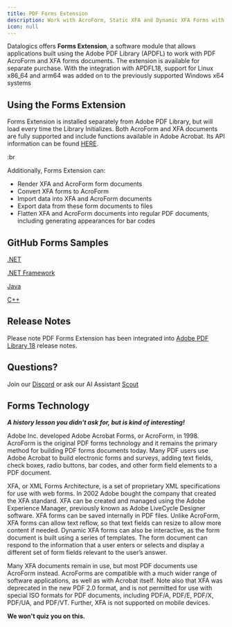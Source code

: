 ```yaml
---
title: PDF Forms Extension
description: Work with AcroForm, Static XFA and Dynamic XFA Forms with Adobe PDF Library
icon: null
---
```


Datalogics offers **Forms Extension**, a software module that allows applications built using the Adobe PDF Library (APDFL) to work with PDF AcroForm and XFA forms documents. The extension is available for separate purchase. With the integration with APDFL18, support for Linux x86\_64 and arm64 was added on to the previously supported Windows x64 systems

## Using the Forms Extension

Forms Extension is installed separately from Adobe PDF Library, but will load every time the Library Initializes. Both AcroForm and XFA documents are fully supported and include functions available in Adobe Acrobat. Its API information can be found [HERE](https://docs.datalogics.com/apdfl18/CPlusPlus/APDFL18.0.5PlusP1p/formsextension_General.html).

:br

Additionally, Forms Extension can:

- Render XFA and AcroForm form documents
- Convert XFA forms to AcroForm
- Import data into XFA and AcroForm documents
- Export data from these form documents to files
- Flatten XFA and AcroForm documents into regular PDF documents, including generating appearances for bar codes

## GitHub Forms Samples

[.NET](https://github.com/datalogics/apdfl-csharp-dotnet-samples/tree/main/Forms)

[.NET Framework](https://github.com/datalogics/apdfl-csharp-dotnet-framework-samples/tree/main/Forms)

[Java](https://github.com/datalogics/apdfl-java-maven-samples/tree/main/Forms)

[C++](https://github.com/datalogics/apdfl-cplusplus-samples/tree/main/Forms)

## Release Notes

Please note PDF Forms Extension has been integrated into [Adobe PDF Library 18](/adobe-pdf-library) release notes.

## Questions?

Join our [Discord](https://discord.com/invite/jNSHcSdRre) or ask our AI Assistant [Scout](https://www.datalogics.com/?askai=true)

## Forms Technology

***A history lesson you didn't ask for, but is kind of interesting!***

Adobe Inc. developed Adobe Acrobat Forms, or AcroForm, in 1998. AcroForm is the original PDF forms technology and it remains the primary method for building PDF forms documents today. Many PDF users use Adobe Acrobat to build electronic forms and surveys, adding text fields, check boxes, radio buttons, bar codes, and other form field elements to a PDF document.

XFA, or XML Forms Architecture, is a set of proprietary XML specifications for use with web forms. In 2002 Adobe bought the company that created the XFA standard. XFA can be created and managed using the Adobe Experience Manager, previously known as Adobe LiveCycle Designer software. XFA forms can be saved internally in PDF files. Unlike AcroForm, XFA forms can allow text reflow, so that text fields can resize to allow more content if needed. Dynamic XFA forms can also be interactive, as the form document is built using a series of templates. The form document can respond to the information that a user enters or selects and display a different set of form fields relevant to the user’s answer.

Many XFA documents remain in use, but most PDF documents use AcroForm instead. AcroForms are compatible with a much wider range of software applications, as well as with Acrobat itself. Note also that XFA was deprecated in the new PDF 2.0 format, and is not permitted for use with special ISO formats for PDF documents, including PDF/A, PDF/E, PDF/X, PDF/UA, and PDF/VT. Further, XFA is not supported on mobile devices.

**We won't quiz you on this.**

## [](/adobe-pdf-library/release-notes)
